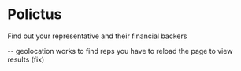 # Polictus

Find out your representative and their financial backers

--
geolocation works to find reps
you have to reload the page to view results (fix)